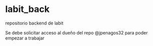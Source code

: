 # labit_back
repositorio backend de labit

Se debe solicitar acceso al dueño del repo @jpenagos32 para poder empezar a trabajar

